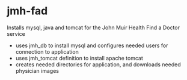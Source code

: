 # jmh-fad

Installs mysql, java and tomcat for the John Muir Health Find a Doctor service

* uses jmh_db to install mysql and configures needed users for connection to application
* uses jmh_tomcat definition to install apache tomcat
* creates needed directories for application, and downloads needed physician images


